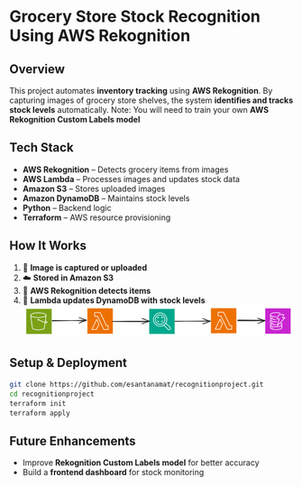 ﻿# Grocery Store Stock Recognition Using AWS Rekognition

## Overview

This project automates **inventory tracking** using **AWS Rekognition**. By capturing images of grocery store shelves, the system **identifies and tracks stock levels** automatically.
Note: You will need to train your own **AWS Rekognition Custom Labels model**

## Tech Stack

- **AWS Rekognition** – Detects grocery items from images
- **AWS Lambda** – Processes images and updates stock data
- **Amazon S3** – Stores uploaded images
- **Amazon DynamoDB** – Maintains stock levels
- **Python** – Backend logic
- **Terraform** – AWS resource provisioning

## How It Works

1. 📸 **Image is captured or uploaded**
2. ☁️ **Stored in Amazon S3**
3. 🧠 **AWS Rekognition detects items**
4. 🔄 **Lambda updates DynamoDB with stock levels**
![Architecture Diagram](./architecture_diagram.png)

## Setup & Deployment

```sh
git clone https://github.com/esantanamat/recognitionproject.git
cd recognitionproject
terraform init
terraform apply

```

## Future Enhancements

- Improve **Rekognition Custom Labels model** for better accuracy
- Build a **frontend dashboard** for stock monitoring
